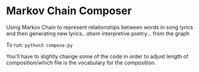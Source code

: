 # Markov Chain Composer
Using Markov Chain to represent relationships between words in song lyrics and then generating new lyrics.. *ahem* interpretive poetry... from the graph

To run: `python3 compose.py`

You'll have to slightly change some of the code in order to adjust length of composition/which file is the vocabulary for the composition.
